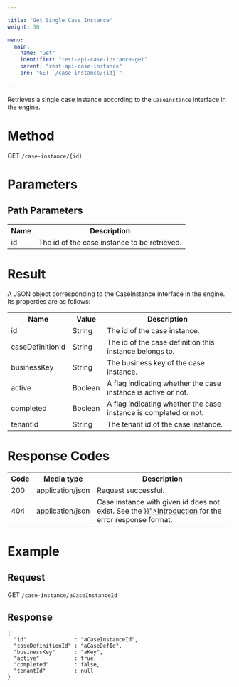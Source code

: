 ```yaml
---

title: "Get Single Case Instance"
weight: 30

menu:
  main:
    name: "Get"
    identifier: "rest-api-case-instance-get"
    parent: "rest-api-case-instance"
    pre: "GET `/case-instance/{id}`"

---
```



Retrieves a single case instance according to the `CaseInstance` interface in the engine.


# Method

GET `/case-instance/{id}`


# Parameters

## Path Parameters

<table class="table table-striped">
  <tr>
    <th>Name</th>
    <th>Description</th>
  </tr>
  <tr>
    <td>id</td>
    <td>The id of the case instance to be retrieved.</td>
  </tr>
</table>


# Result

A JSON object corresponding to the CaseInstance interface in the engine.
Its properties are as follows:

<table class="table table-striped">
  <tr>
    <th>Name</th>
    <th>Value</th>
    <th>Description</th>
  </tr>
  <tr>
    <td>id</td>
    <td>String</td>
    <td>The id of the case instance.</td>
  </tr>
  <tr>
    <td>caseDefinitionId</td>
    <td>String</td>
    <td>The id of the case definition this instance belongs to.</td>
  </tr>
  <tr>
    <td>businessKey</td>
    <td>String</td>
    <td>The business key of the case instance.</td>
  </tr>
  <tr>
    <td>active</td>
    <td>Boolean</td>
    <td>
      A flag indicating whether the case instance is active or not.
    </td>
  </tr>
  <tr>
    <td>completed</td>
    <td>Boolean</td>
    <td>
      A flag indicating whether the case instance is completed or not.
    </td>
  </tr>
   <tr>
    <td>tenantId</td>
    <td>String</td>
    <td>The tenant id of the case instance.</td>
  </tr>
</table>


# Response Codes

<table class="table table-striped">
  <tr>
    <th>Code</th>
    <th>Media type</th>
    <th>Description</th>
  </tr>
  <tr>
    <td>200</td>
    <td>application/json</td>
    <td>Request successful.</td>
  </tr>
  <tr>
    <td>404</td>
    <td>application/json</td>
    <td>Case instance with given id does not exist. See the <a href="{{< relref "reference/rest/overview/index.md#error-handling" >}}">Introduction</a> for the error response format.</td>
  </tr>
</table>


# Example

## Request

GET `/case-instance/aCaseInstanceId`

## Response

    {
      "id"               : "aCaseInstanceId",
      "caseDefinitionId" : "aCaseDefId",
      "businessKey"      : "aKey",
      "active"           : true,
      "completed"        : false,
      "tenantId"         : null
    }
